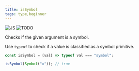 ```yaml
---
title: isSymbol
tags: type,beginner
---
```


![JS](https://img.shields.io/badge/supports-javascript-yellow.svg?style=flat-square)
![TODO](https://img.shields.io/badge///TODO-blue.svg?style=flat-square)

Checks if the given argument is a symbol.

Use `typeof` to check if a value is classified as a symbol primitive.

```js
const isSymbol = (val) => typeof val === "symbol";
```

```js
isSymbol(Symbol("x")); // true
```
